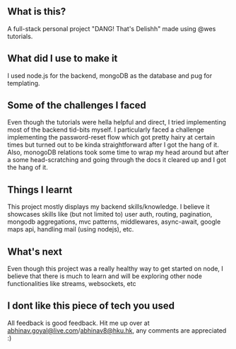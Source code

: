 ## What is this?

A full-stack personal project "DANG! That's Delishh" made using @wes tutorials.

## What did I use to make it

I used node.js for the backend, mongoDB as the database and pug for templating. 

## Some of the challenges I faced

Even though the tutorials were hella helpful and direct, I tried implementing most of the backend tid-bits myself. I particularly faced a challenge implementing the password-reset flow which got pretty hairy at certain times but turned out to be kinda straightforward after I got the hang of it. Also, monogoDB relations took some time to wrap my head around but after a some head-scratching and going through the docs it cleared up and I got the hang of it. 

## Things I learnt

This project mostly displays my backend skills/knowledge. I believe it showcases skills like (but not limited to) user auth, routing, pagination, mongodb aggregations, mvc patterns, middlewares, async-await, google maps api, handling mail (using nodejs), etc.

## What's next

Even though this project was a really healthy way to get started on node, I believe that there is much to learn and will be exploring other node functionalities like streams, websockets, etc

## I dont like this piece of tech you used

All feedback is good feedback. Hit me up over at abhinav.goyal@live.com/abhinav8@hku.hk, any comments are appreciated :)





